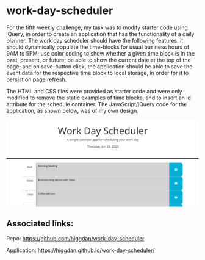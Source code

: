 # work-day-scheduler

For the fifth weekly challenge, my task was to modify starter code using jQuery, in order to create an application that has the functionality of a daily planner. The work day scheduler should have the following features: it should dynamically populate the time-blocks for usual business hours of 9AM to 5PM; use color coding to show whether a given time block is in the past, present, or future; be able to show the current date at the top of the page; and on save-button click, the application should be able to save the event data for the respective time block to local storage, in order for it to persist on page refresh.

The HTML and CSS files were provided as starter code and were only modified to remove the static examples of time blocks, and to insert an id attribute for the schedule container. The JavaScript/jQuery code for the application, as shown below, was of my own design.

![An example of the Work Day Scheduler](./assets/images/wds-application.png)

## Associated links:

Repo:
https://github.com/higgdan/work-day-scheduler

Application:
https://higgdan.github.io/work-day-scheduler/
